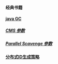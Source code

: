 #### 经典书籍
#### [java GC](http://1437b9a5.wiz06.com/wapp/pages/view/share/s/0kdXCB0UZQj22PcWQg35DuKC1INq733NE4iw2UjJ7c3K8SSs)
##### [CMS 参数](http://1437b9a5.wiz06.com/wapp/pages/view/share/s/0kdXCB0UZQj22PcWQg35DuKC3ywYar2AaAbh2SlvzX1V_NRN)
##### [Parallel Scavenge 参数](http://1437b9a5.wiz06.com/wapp/pages/view/share/s/0kdXCB0UZQj22PcWQg35DuKC0cjQrQ0uKko42As8QV0U1uqz)    
#### [分布式ID生成策略](http://1437b9a5.wiz06.com/wapp/pages/view/share/s/0kdXCB0UZQj22PcWQg35DuKC2HO_N82AWQ2e2tvjR03GncY7)
